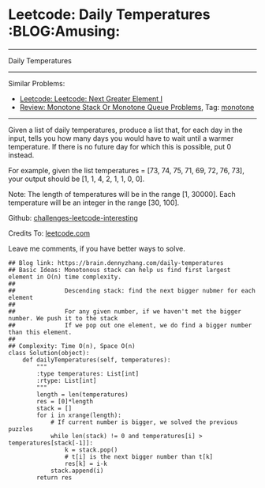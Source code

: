 # Leetcode: Daily Temperatures     :BLOG:Amusing:


---

Daily Temperatures  

---

Similar Problems:  
-   [Leetcode: Leetcode: Next Greater Element I](https://brain.dennyzhang.com/next-greater-element-i)
-   [Review: Monotone Stack Or Monotone Queue Problems](https://brain.dennyzhang.com/review-monotone), Tag: [monotone](https://brain.dennyzhang.com/tag/monotone)

---

Given a list of daily temperatures, produce a list that, for each day in the input, tells you how many days you would have to wait until a warmer temperature. If there is no future day for which this is possible, put 0 instead.  

For example, given the list temperatures = [73, 74, 75, 71, 69, 72, 76, 73], your output should be [1, 1, 4, 2, 1, 1, 0, 0].  

Note: The length of temperatures will be in the range [1, 30000]. Each temperature will be an integer in the range [30, 100].  

Github: [challenges-leetcode-interesting](https://github.com/DennyZhang/challenges-leetcode-interesting/tree/master/daily-temperatures)  

Credits To: [leetcode.com](https://leetcode.com/problems/daily-temperatures/description/)  

Leave me comments, if you have better ways to solve.  

    ## Blog link: https://brain.dennyzhang.com/daily-temperatures
    ## Basic Ideas: Monotonous stack can help us find first largest element in O(n) time complexity.
    ##
    ##              Descending stack: find the next bigger nubmer for each element
    ##
    ##              For any given number, if we haven't met the bigger number. We push it to the stack
    ##              If we pop out one element, we do find a bigger number than this element.
    ##
    ## Complexity: Time O(n), Space O(n)
    class Solution(object):
        def dailyTemperatures(self, temperatures):
            """
            :type temperatures: List[int]
            :rtype: List[int]
            """
            length = len(temperatures)
            res = [0]*length
            stack = []
            for i in xrange(length):
                # If current number is bigger, we solved the previous puzzles
                while len(stack) != 0 and temperatures[i] > temperatures[stack[-1]]:
                    k = stack.pop()
                    # t[i] is the next bigger number than t[k]
                    res[k] = i-k
                stack.append(i)
            return res